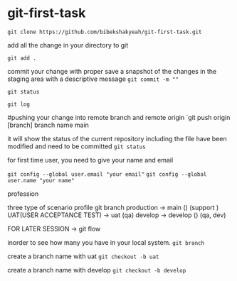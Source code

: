 # git-first-task

`git clone https://github.com/bibekshakyeah/git-first-task.git`

add all the change in your directory to git

`git add .`

commit your change with proper
save a snapshot of the changes in the staging area with a descriptive message
`git commit -m ""`

`git status`

`git log`

#pushing your change into remote branch and remote origin
`git push origin [branch]
branch name main

it will show the status of the current repository including the file have been modified
 and need to be committed
`git status`

 for first time user, you need to give your name and email

`git config --global user.email "your email"`
`git config --global user.name "your name"`


profession

three type of scenario
profile       git branch 
production -> main () (support )
UAT(USER ACCEPTANCE TEST) -> uat (qa)
develop -> develop () (qa, dev)

FOR LATER SESSION
-> git flow 

inorder to see how many you have in your local system.
`git branch`

create a branch name with uat
`git checkout -b uat`

create a branch name with develop
`git checkout -b develop`






